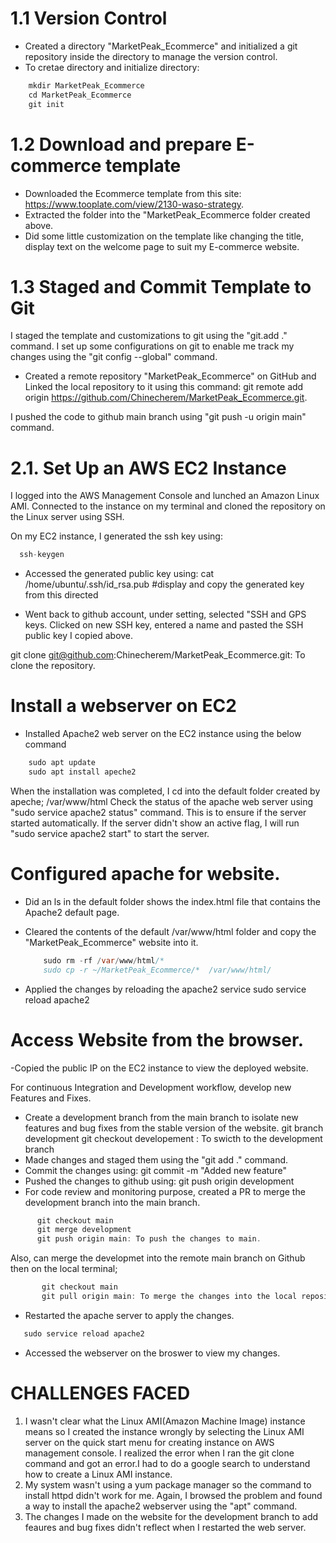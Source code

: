 # 1.1 Version Control
- Created a directory "MarketPeak_Ecommerce" and initialized a git repository inside the directory to manage the version control.
- To cretae directory and initialize directory:
  
```java
    mkdir MarketPeak_Ecommerce
    cd MarketPeak_Ecommerce
    git init
```


# 1.2 Download and prepare E-commerce template
- Downloaded the Ecommerce template from this site: https://www.tooplate.com/view/2130-waso-strategy.
- Extracted the folder into the "MarketPeak_Ecommerce folder created above.
- Did some little customization on the template like changing the title, display text on the welcome page to suit my E-commerce website.

# 1.3 Staged and Commit Template to Git
I staged the template and customizations to git using the "git.add ." command.
I set up some configurations on git to enable me track my changes using the "git config --global" command.

- Created a remote repository "MarketPeak_Ecommerce" on GitHub and Linked the local repository to it using this command:
  git remote add origin https://github.com/Chinecherem/MarketPeak_Ecommerce.git.

I pushed the code to github main branch using "git push -u origin main" command.

# 2.1. Set Up an AWS EC2 Instance
I logged into the AWS Management Console and lunched an Amazon Linux AMI. 
Connected to the instance on my terminal and cloned the repository on the Linux server using SSH.

On my EC2 instance, I generated the ssh key using:

 ```java
   ssh-keygen
 ```

- Accessed the generated public key using: 
    cat /home/ubuntu/.ssh/id_rsa.pub  #display and copy the generated key from this directed

- Went back to github account, under setting, selected "SSH and GPS keys. 
Clicked on new SSH key, entered a name and pasted the SSH public key I copied above.

git clone git@github.com:Chinecherem/MarketPeak_Ecommerce.git: To clone the repository.

# Install a webserver on EC2

- Installed Apache2 web server on the EC2 instance using the below command
```java
    sudo apt update
    sudo apt install apeche2
```
  
When the installation was completed, I cd into the default folder created by apeche; /var/www/html
Check the status of the apache web server using "sudo service apache2 status" command. This is to ensure if the server started automatically.
If the server didn't show an active flag, I will run "sudo service apache2 start" to start the server.

# Configured apache for website.
- Did an ls in the default folder shows the index.html file that contains the Apache2 default page.
- Cleared the contents of the default /var/www/html folder and copy the "MarketPeak_Ecommerce" website into it.

  ```java
      sudo rm -rf /var/www/html/*
      sudo cp -r ~/MarketPeak_Ecommerce/*  /var/www/html/
  ```

- Applied the changes by reloading the apache2 service
    sudo service reload apache2

# Access Website from the browser.
-Copied the public IP on the EC2 instance to view the deployed website.

For continuous Integration and Development workflow, develop new Features and Fixes.
- Create a development branch from the main branch to isolate new features and bug fixes from the stable version of the website.
        git branch development
        git checkout developement : To swicth to the development branch
- Made changes and staged them using the "git add ." command.
- Commit the changes using: git commit -m "Added new feature"
- Pushed the changes to github using: git push origin development
- For code review and monitoring purpose, created a PR to merge the development branch into the main branch.

```java
      git checkout main
      git merge development
      git push origin main: To push the changes to main.
```

  Also, can merge the developmet into the remote main branch on Github then on the local terminal;

 ```java
        git checkout main
        git pull origin main: To merge the changes into the local repository.
 ```

- Restarted the apache server to apply the changes.

 ```java
    sudo service reload apache2
 ```
  
- Accessed the webserver on the broswer to view my changes.

# CHALLENGES FACED
1. I wasn't clear what the Linux AMI(Amazon Machine Image) instance means so I created the instance wrongly by selecting the Linux AMI server on the quick start menu for creating instance on AWS management console. I realized the error when I ran the git clone command and got an error.I had to do a google search to understand how to create a Linux AMI instance.
2. My system wasn't using a yum package manager so the command to install httpd didn't work for me. Again, I browsed the problem and found a way to install the apache2 webserver using the "apt" command.
3. The changes I made on the website for the development branch to add feaures and bug fixes didn't reflect when I restarted the web server.  
    
